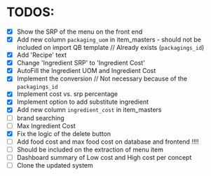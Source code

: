 # TODOS:

- [x] Show the SRP of the menu on the front end
- [x] Add new column `packaging_uom` in item_masters - should not be included on import QB template // Already exists (`packagings_id`)
- [x] Add 'Recipe' text
- [x] Change 'Ingredient SRP' to 'Ingredient Cost'
- [x] AutoFill the Ingredient UOM and Ingredient Cost
- [x] Implement the conversion // Not necessary because of the `packagings_id`
- [x] Implement cost vs. srp percentage
- [x] Implement option to add substitute ingredient
- [x] Add new column `ingredient_cost` in item_masters
- [ ] brand searching
- [ ] Max Ingredient Cost
- [x] Fix the logic of the delete button
- [ ] Add food cost and max food cost on database and frontend !!!!
- [ ] Should be included on the extraction of menu item
- [ ] Dashboard summary of Low cost and High cost per concept
- [ ] Clone the updated system
